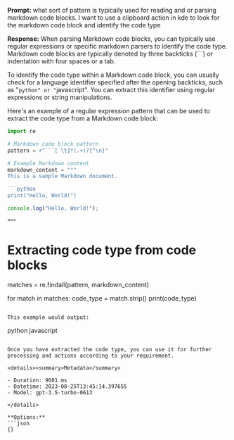 **Prompt:**
what sort of pattern is typically used for reading and or parsing markdown code blocks. I want to use a clipboard action in kde to look for the markdown code block and identify the code type

**Response:**
When parsing Markdown code blocks, you can typically use regular expressions or specific markdown parsers to identify the code type. Markdown code blocks are typically denoted by three backticks (```) or indentation with four spaces or a tab. 

To identify the code type within a Markdown code block, you can usually check for a language identifier specified after the opening backticks, such as "```python" or "```javascript". You can extract this identifier using regular expressions or string manipulations.

Here's an example of a regular expression pattern that can be used to extract the code type from a Markdown code block:

```python
import re

# Markdown code block pattern
pattern = r"```[ \t]*(.+)?[^\n]"

# Example Markdown content
markdown_content = """
This is a sample Markdown document.

```python
print("Hello, World!")
```

```javascript
console.log("Hello, World!");
```

"""

# Extracting code type from code blocks
matches = re.findall(pattern, markdown_content)

for match in matches:
    code_type = match.strip()
    print(code_type)
```

This example would output:
```
python
javascript
```

Once you have extracted the code type, you can use it for further processing and actions according to your requirement.

<details><summary>Metadata</summary>

- Duration: 9081 ms
- Datetime: 2023-08-25T13:45:14.397655
- Model: gpt-3.5-turbo-0613

</details>

**Options:**
```json
{}
```

